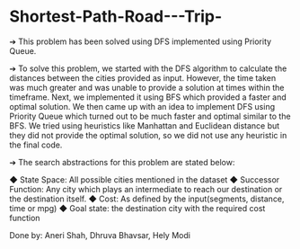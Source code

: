 # Shortest-Path-Road---Trip-


➔ This problem has been solved using DFS implemented using Priority Queue.

➔ To solve this problem, we started with the DFS algorithm to calculate the distances between the cities provided as input. 
However, the time taken was much greater and was unable to provide a solution at times within the timeframe. Next, we 
implemented it using BFS which provided a faster and optimal solution. We then came up with an idea to implement DFS
using Priority Queue which turned out to be much faster and optimal similar to the BFS. We tried using heuristics like
Manhattan and Euclidean distance but they did not provide the optimal solution, so we did not use any heuristic in the final code.

➔ The search abstractions for this problem are stated below:

◆ State Space: All possible cities mentioned in the dataset
◆ Successor Function: Any city which plays an intermediate to reach our destination or the destination itself.
◆ Cost: As defined by the input(segments, distance, time or mpg)
◆ Goal state: the destination city with the required cost function



Done by: Aneri Shah, Dhruva Bhavsar, Hely Modi
